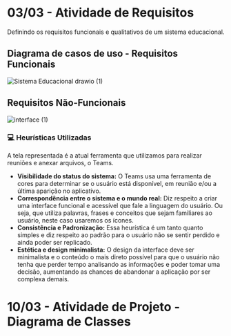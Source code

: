 # 03/03 - Atividade de Requisitos
Definindo os requisitos funcionais e qualitativos de um sistema educacional.

## Diagrama de casos de uso - Requisitos Funcionais

![Sistema Educacional drawio (1)](https://user-images.githubusercontent.com/89141910/156596001-c02f87f2-7ea7-4d63-ae02-474fd1879bf3.png)


## Requisitos Não-Funcionais

![interface (1)](https://user-images.githubusercontent.com/89141910/157749596-1cbbca3e-1388-4874-8ca4-3175f21d95f6.png)

### 💻 Heurísticas Utilizadas

A tela representada é a atual ferramenta que utilizamos para realizar reuniões e anexar arquivos, o Teams.

- **Visibilidade do status do sistema:** O Teams usa uma ferramenta de cores para determinar se o usuário está disponível, em reunião e/ou a última aparição no aplicativo.
- **Correspondência entre o sistema e o mundo real:** Diz respeito a criar uma interface funcional e acessível que fale a linguagem do usuário. Ou seja, que utiliza palavras, frases e conceitos que sejam familiares ao usuário, neste caso usaremos os ícones.
- **Consistência e Padronização:** Essa heurística é um tanto quanto simples e diz respeito ao padrão para o usuário não se sentir perdido e ainda poder ser replicado.
- **Estética e design minimalista:** O design da interface deve ser minimalista e o conteúdo o mais direto possível para que o usuário não tenha que perder tempo analisando as informações e poder tomar uma decisão, aumentando as chances de abandonar a aplicação por ser complexa demais.

# 10/03 - Atividade de Projeto - Diagrama de Classes

